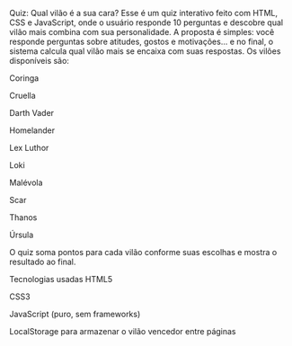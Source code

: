 Quiz: Qual vilão é a sua cara?
Esse é um quiz interativo feito com HTML, CSS e JavaScript, onde o usuário responde 10 perguntas e descobre qual vilão mais combina com sua personalidade.
A proposta é simples: você responde perguntas sobre atitudes, gostos e motivações... e no final, o sistema calcula qual vilão mais se encaixa com suas respostas. Os vilões disponíveis são:

Coringa

Cruella

Darth Vader

Homelander

Lex Luthor

Loki

Malévola

Scar

Thanos

Úrsula

O quiz soma pontos para cada vilão conforme suas escolhas e mostra o resultado ao final.

Tecnologias usadas
HTML5

CSS3

JavaScript (puro, sem frameworks)

LocalStorage para armazenar o vilão vencedor entre páginas
